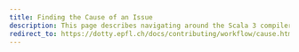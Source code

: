 ```yaml
---
title: Finding the Cause of an Issue
description: This page describes navigating around the Scala 3 compiler.
redirect_to: https://dotty.epfl.ch/docs/contributing/workflow/cause.html
---
```

